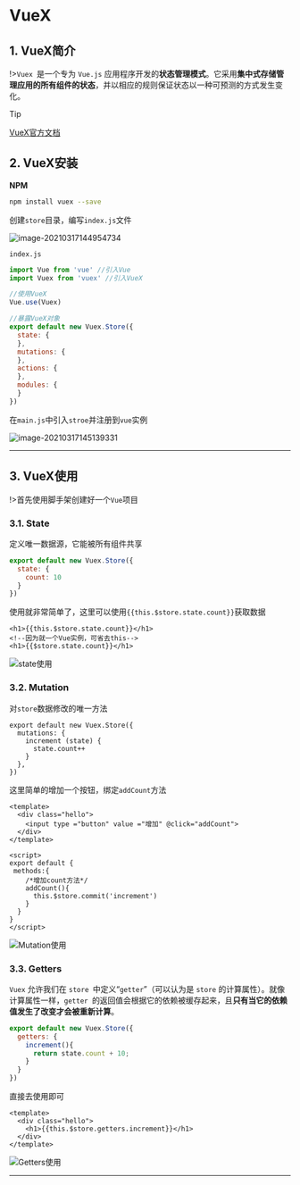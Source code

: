 # VueX

## 1. VueX简介

!>`Vuex `是一个专为 `Vue.js` 应用程序开发的**状态管理模式**。它采用**集中式存储管理应用的所有组件的状态**，并以相应的规则保证状态以一种可预测的方式发生变化。

> [!tip]
>
> [VueX官方文档](https://vuex.vuejs.org/zh/guide/)

## 2. VueX安装

**NPM**

```bash
npm install vuex --save
```

创建`store`目录，编写`index.js`文件

![image-20210317144954734](media/Vuex.assets/image-20210317144954734.png)

`index.js`

```js
import Vue from 'vue' //引入Vue
import Vuex from 'vuex' //引入VueX

//使用VueX
Vue.use(Vuex)

//暴露VueX对象
export default new Vuex.Store({
  state: {
  },
  mutations: {
  },
  actions: {
  },
  modules: {
  }
})
```

在`main.js`中引入`stroe`并注册到`vue`实例

![image-20210317145139331](media/Vuex.assets/image-20210317145139331.png)

---

## 3. VueX使用

!>首先使用脚手架创建好一个`Vue`项目

### 3.1. State

定义唯一数据源，它能被所有组件共享

```js
export default new Vuex.Store({
  state: {
    count: 10
  }
})
```

使用就非常简单了，这里可以使用`{{this.$store.state.count}}`获取数据

```vue
<h1>{{this.$store.state.count}}</h1>
<!--因为就一个Vue实例，可省去this-->
<h1>{{$store.state.count}}</h1>
```

![state使用](media/Vuex.assets/state使用.gif)

### 3.2. Mutation

对`store`数据修改的唯一方法

```vue
export default new Vuex.Store({
  mutations: {
    increment (state) {
      state.count++
    }
  },
})
```

这里简单的增加一个按钮，绑定`addCount`方法

```vue
<template>
  <div class="hello">
    <input type ="button" value ="增加" @click="addCount">
  </div>
</template>

<script>
export default { 
 methods:{
    /*增加count方法*/
    addCount(){
      this.$store.commit('increment')
    }
  }
}
</script>
```

![Mutation使用](media/Vuex.assets/Mutation使用.gif)

### 3.3. Getters

`Vuex` 允许我们在 `store `中定义“`getter`”（可以认为是 `store` 的计算属性）。就像计算属性一样，`getter `的返回值会根据它的依赖被缓存起来，且**只有当它的依赖值发生了改变才会被重新计算**。

```js
export default new Vuex.Store({
  getters: {
    increment(){
      return state.count + 10;
    }
  }
})
```

直接去使用即可

```vue
<template>
  <div class="hello">
    <h1>{{this.$store.getters.increment}}</h1>
  </div>
</template>
```

![Getters使用](media/Vuex.assets/Getters使用.gif)

---

